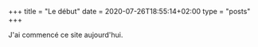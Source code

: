 +++
title = "Le début"
date = 2020-07-26T18:55:14+02:00
type = "posts"
+++

J'ai commencé ce site aujourd'hui.

